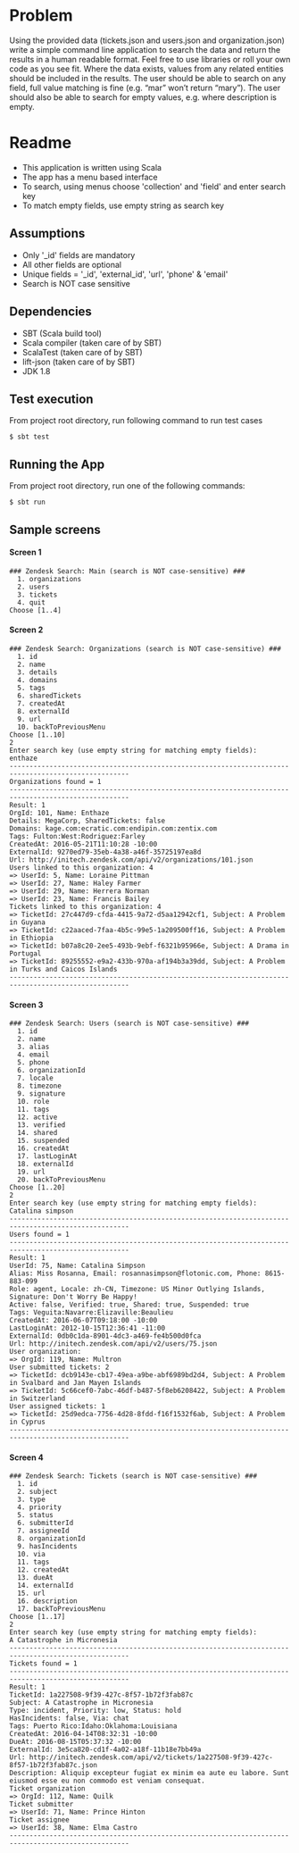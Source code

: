Problem
=======
Using the provided data (tickets.json  and  users.json  and  organization.json) write a simple command line application 
to search the data and return the results in a human readable format. Feel free to use libraries or roll your own code 
as you see fit. Where the data exists, values from any related entities should be included in the results. The user 
should be able to search on any field, full value matching is fine (e.g. “mar” won’t return “mary”). The user should 
also be able to search for empty values, e.g. where description is empty.

Readme
======
- This application is written using Scala
- The app has a menu based interface
- To search, using menus choose 'collection' and 'field' and enter search key
- To match empty fields, use empty string as search key

Assumptions
-----------
- Only '_id' fields are mandatory
- All other fields are optional
- Unique fields = '_id', 'external_id', 'url', 'phone' & 'email'
- Search is NOT case sensitive

Dependencies
------------
- SBT (Scala build tool)
- Scala compiler (taken care of by SBT)
- ScalaTest (taken care of by SBT)
- lift-json (taken care of by SBT)
- JDK 1.8

Test execution
--------------
From project root directory, run following command to run test cases

    $ sbt test

Running the App
---------------
From project root directory, run one of the following commands:

    $ sbt run

Sample screens
--------------

#### Screen 1

    ### Zendesk Search: Main (search is NOT case-sensitive) ###
      1. organizations
      2. users
      3. tickets
      4. quit
    Choose [1..4]

#### Screen 2

    ### Zendesk Search: Organizations (search is NOT case-sensitive) ###
      1. id
      2. name
      3. details
      4. domains
      5. tags
      6. sharedTickets
      7. createdAt
      8. externalId
      9. url
      10. backToPreviousMenu
    Choose [1..10]
    2
    Enter search key (use empty string for matching empty fields): 
    enthaze
    ----------------------------------------------------------------------------------------------------
    Organizations found = 1
    ----------------------------------------------------------------------------------------------------
    Result: 1
    OrgId: 101, Name: Enthaze
    Details: MegaCorp, SharedTickets: false
    Domains: kage.com:ecratic.com:endipin.com:zentix.com
    Tags: Fulton:West:Rodriguez:Farley
    CreatedAt: 2016-05-21T11:10:28 -10:00
    ExternalId: 9270ed79-35eb-4a38-a46f-35725197ea8d
    Url: http://initech.zendesk.com/api/v2/organizations/101.json
    Users linked to this organization: 4
    => UserId: 5, Name: Loraine Pittman
    => UserId: 27, Name: Haley Farmer
    => UserId: 29, Name: Herrera Norman
    => UserId: 23, Name: Francis Bailey
    Tickets linked to this organization: 4
    => TicketId: 27c447d9-cfda-4415-9a72-d5aa12942cf1, Subject: A Problem in Guyana
    => TicketId: c22aaced-7faa-4b5c-99e5-1a209500ff16, Subject: A Problem in Ethiopia
    => TicketId: b07a8c20-2ee5-493b-9ebf-f6321b95966e, Subject: A Drama in Portugal
    => TicketId: 89255552-e9a2-433b-970a-af194b3a39dd, Subject: A Problem in Turks and Caicos Islands
    ----------------------------------------------------------------------------------------------------

#### Screen 3

    ### Zendesk Search: Users (search is NOT case-sensitive) ###
      1. id
      2. name
      3. alias
      4. email
      5. phone
      6. organizationId
      7. locale
      8. timezone
      9. signature
      10. role
      11. tags
      12. active
      13. verified
      14. shared
      15. suspended
      16. createdAt
      17. lastLoginAt
      18. externalId
      19. url
      20. backToPreviousMenu
    Choose [1..20]
    2
    Enter search key (use empty string for matching empty fields): 
    Catalina simpson
    ----------------------------------------------------------------------------------------------------
    Users found = 1
    ----------------------------------------------------------------------------------------------------
    Result: 1
    UserId: 75, Name: Catalina Simpson
    Alias: Miss Rosanna, Email: rosannasimpson@flotonic.com, Phone: 8615-883-099
    Role: agent, Locale: zh-CN, Timezone: US Minor Outlying Islands, Signature: Don't Worry Be Happy!
    Active: false, Verified: true, Shared: true, Suspended: true
    Tags: Veguita:Navarre:Elizaville:Beaulieu
    CreatedAt: 2016-06-07T09:18:00 -10:00
    LastLoginAt: 2012-10-15T12:36:41 -11:00
    ExternalId: 0db0c1da-8901-4dc3-a469-fe4b500d0fca
    Url: http://initech.zendesk.com/api/v2/users/75.json
    User organization:
    => OrgId: 119, Name: Multron
    User submitted tickets: 2
    => TicketId: dcb9143e-cb17-49ea-a9be-abf6989bd2d4, Subject: A Problem in Svalbard and Jan Mayen Islands
    => TicketId: 5c66cef0-7abc-46df-b487-5f8eb6208422, Subject: A Problem in Switzerland
    User assigned tickets: 1
    => TicketId: 25d9edca-7756-4d28-8fdd-f16f1532f6ab, Subject: A Problem in Cyprus
    ----------------------------------------------------------------------------------------------------

#### Screen 4

    ### Zendesk Search: Tickets (search is NOT case-sensitive) ###
      1. id
      2. subject
      3. type
      4. priority
      5. status
      6. submitterId
      7. assigneeId
      8. organizationId
      9. hasIncidents
      10. via
      11. tags
      12. createdAt
      13. dueAt
      14. externalId
      15. url
      16. description
      17. backToPreviousMenu
    Choose [1..17]
    2
    Enter search key (use empty string for matching empty fields): 
    A Catastrophe in Micronesia
    ----------------------------------------------------------------------------------------------------
    Tickets found = 1
    ----------------------------------------------------------------------------------------------------
    Result: 1
    TicketId: 1a227508-9f39-427c-8f57-1b72f3fab87c
    Subject: A Catastrophe in Micronesia
    Type: incident, Priority: low, Status: hold
    HasIncidents: false, Via: chat
    Tags: Puerto Rico:Idaho:Oklahoma:Louisiana
    CreatedAt: 2016-04-14T08:32:31 -10:00
    DueAt: 2016-08-15T05:37:32 -10:00
    ExternalId: 3e5ca820-cd1f-4a02-a18f-11b18e7bb49a
    Url: http://initech.zendesk.com/api/v2/tickets/1a227508-9f39-427c-8f57-1b72f3fab87c.json
    Description: Aliquip excepteur fugiat ex minim ea aute eu labore. Sunt eiusmod esse eu non commodo est veniam consequat.
    Ticket organization
    => OrgId: 112, Name: Quilk
    Ticket submitter
    => UserId: 71, Name: Prince Hinton
    Ticket assignee
    => UserId: 38, Name: Elma Castro
    ----------------------------------------------------------------------------------------------------
